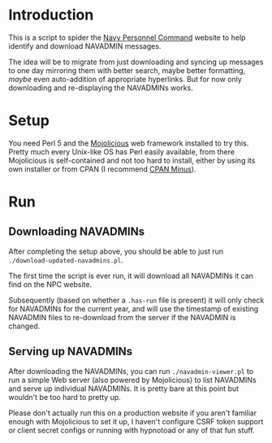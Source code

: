 # Introduction

This is a script to spider the [Navy Personnel
Command](https://www.public.navy.mil/bupers-npc/reference/messages/NAVADMINS/Pages/default.aspx)
website to help identify and download NAVADMIN messages.

The idea will be to migrate from just downloading and syncing up messages to
one day mirroring them with better search, maybe better formatting, *maybe*
even auto-addition of appropriate hyperlinks. But for now only downloading
and re-displaying the NAVADMINs works.

# Setup

You need Perl 5 and the [Mojolicious](https://mojolicious.org/) web framework
installed to try this.  Pretty much every Unix-like OS has Perl easily
available, from there Mojolicious is self-contained and not too hard to
install, either by using its own installer or from CPAN (I recommend [CPAN
Minus](https://metacpan.org/pod/App::cpanminus)).

# Run

## Downloading NAVADMINs

After completing the setup above, you should be able to just run
`./download-updated-navadmins.pl`.

The first time the script is ever run, it will download all NAVADMINs it can
find on the NPC website.

Subsequently (based on whether a `.has-run` file is present) it will only check
for NAVADMINs for the current year, and will use the timestamp of existing
NAVADMIN files to re-download from the server if the NAVADMIN is changed.

## Serving up NAVADMINs

After downloading the NAVADMINs, you can run `./navadmin-viewer.pl` to run a
simple Web server (also powered by Mojolicious) to list NAVADMINs and serve up
individual NAVADMINs. It is pretty bare at this point but wouldn't be too hard
to pretty up.

Please don't actually run this on a production website if you aren't familiar
enough with Mojolicious to set it up, I haven't configure CSRF token support or
client secret configs or running with hypnotoad or any of that fun stuff.
